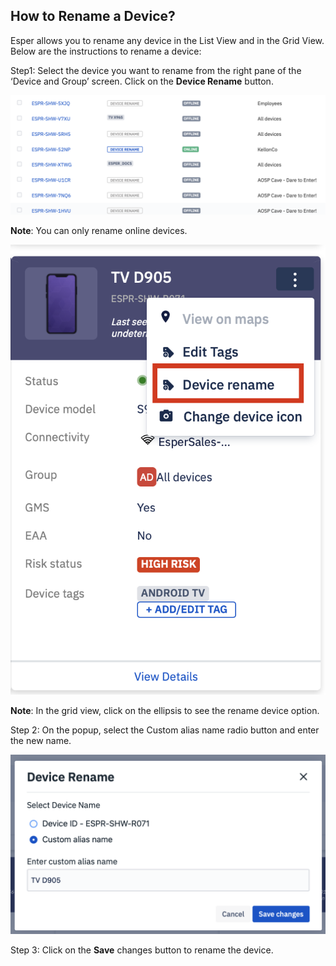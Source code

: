 ## How to Rename a Device?

Esper allows you to rename any device in the List View and in the Grid View. Below are the instructions to rename a device:

  

Step1: Select the device you want to rename from the right pane of the ‘Device and Group’ screen. Click on the **Device Rename** button.

  

![](./images/renamedevice/42_Groups_devices_main_screen_actions_rename_device_list_view.png)


**Note**: You can only rename online devices.

  

![](./images/renamedevice/43_Groups_devices_main_screen_rename_device_grid_view.png)

  

**Note**: In the grid view, click on the ellipsis to see the rename device option.

  

Step 2: On the popup, select the Custom alias name radio button and enter the new name.

  

![](./images/renamedevice/44_Groups_devices_main_screen_rename_device_modal.png)

  

Step 3: Click on the **Save** changes button to rename the device.
